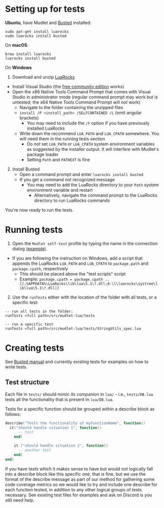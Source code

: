 # Setting up for tests

**Ubuntu**, have Mudlet and [Busted](http://olivinelabs.com/busted/) installed:

	sudo apt-get install luarocks
	sudo luarocks install busted

On **macOS**:

	brew install luarocks
	luarocks install busted
	
On **Windows**

1. Download and unzip [LuaRocks](https://luarocks.org/releases/luarocks-3.8.0-windows-32.zip)

  - Install Visual Studio (the [free community edition](https://visualstudio.microsoft.com/vs/community/) works)
  - Open the x86 Native Tools Command Prompt that comes with Visual Studio in administrator mode (regular command prompt may work but is untested; the x64 Native Tools Command Prompt will *not* work)
	- Navigate to the folder containing the unzipped files
	- `install /P <install_path> /SELFCONTAINED /L` (omit angular brackets)
	  - You may need to include the `/F` option if you have previously installed LuaRocks
	- Write down the recommend `LUA_PATH` and `LUA_CPATH` somewhere. You will need them in the running tests section
	  - Do *not* set `LUA_PATH` or `LUA_CPATH` system environment variables as suggested by the installer output. It will interfere with Mudlet's package loader
	  - Setting `Path` and `PATHEXT` is fine
2. Install Busted
	- Open a command prompt and enter `luarocks install busted`
	- If you get a command not recognized message
	  - You may need to add the LuaRocks directory to your `Path` system environment variable and restart
		- Alternatively, navigate the command prompt to the LuaRocks directory to run LuaRocks commands

You're now ready to run the tests.

# Running tests

1. Open the `Mudlet self-test` profile by typing the name in the connection dialog ([example](https://wiki.mudlet.org/images/4/4d/Opening_Mudlet_self-test_profile.webm
)).
  - If you are following the instruction on Windows, add a script that appends the LuaRocks `LUA_PATH` and `LUA_CPATH` to `package.path` and `package.cpath`, respectively
	  - This should be placed above the "test scripts" script
	  - Example: `package.cpath = package.cpath .. [[;%APPDATA%\LuaRocks\lib\lua\5.1\?.dll;d:\l\luarocks\systree\lib\lua\5.1\?.dll]]`
2. Use the `runTests` either with the location of the folder with all tests, or a specific test:
```
-- run all tests in the folder:
runTests <full path>/src/mudlet-lua/tests

-- run a specific test
runTests <full path>/src/mudlet-lua/tests/StringUtils_spec.lua
```

# Creating tests

See [Busted manual](http://olivinelabs.com/busted/) and currently existing tests for examples on how to write tests.

## Test structure

Each file in `tests/` should mimic its companion in `lua/` - i.e., ``tests/DB.lua`` tests all the functionality that is present in ``lua/DB.lua``.

Tests for a specific function should be grouped within a describe block as follows:

```lua
describe("Tests the functionality of myFunctionName", function() 
  it("should handle situation 1", function()
	  -- test
	end)

	it ("should handle situation 2", function()
	  -- another test
	end)
end)
```

If you have tests which it makes sense to have but would not logically fall into a describe block like this specific one, that is fine, but we use the format of the describe message as part of our method for gathering some code coverage metrics so we would like to try and include one describe for each function tested, in addition to any other logical groups of tests necessary. See existing test files for examples and ask on Discord is you still need help.